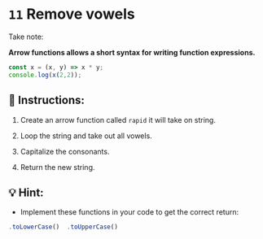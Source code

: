 # `11` Remove vowels

Take note:

**Arrow functions allows a short syntax for writing function expressions.**

```js
const x = (x, y) => x * y;
console.log(x(2,2));
```

## 📝 Instructions:

1. Create an arrow function called `rapid` it will take on string.

2. Loop the string and take out all vowels.

3. Capitalize the consonants.

4. Return the new string.

## 💡 Hint:

+ Implement these functions in your code to get the correct return:

```js
.toLowerCase()  .toUpperCase()
```

